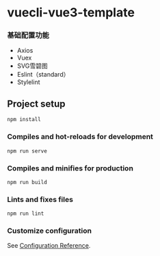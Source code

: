 # vuecli-vue3-template

### 基础配置功能

- Axios
- Vuex
- SVG雪碧图
- Eslint（standard）
- Stylelint

## Project setup
```
npm install
```

### Compiles and hot-reloads for development
```
npm run serve
```

### Compiles and minifies for production
```
npm run build
```

### Lints and fixes files
```
npm run lint
```

### Customize configuration
See [Configuration Reference](https://cli.vuejs.org/config/).
